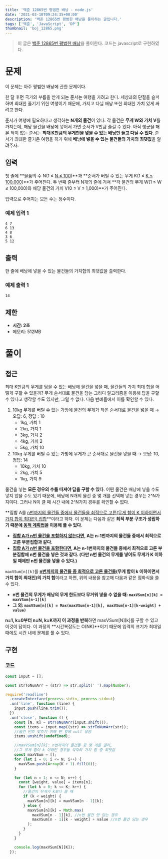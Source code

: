 ```yaml
---
title: '백준 12865번 평범한 배낭 - node.js'
date: '2021-03-10T09:24:35+00:00'
description: '백준 12865번 평범한 배낭을 풀이하는 글입니다.'
tags: ['백준', 'JavaScript', 'DP']
thumbnail: 'boj_12865.png'
---
```


> 이 글은 [백준 12865번 평범한 배낭](https://www.acmicpc.net/problem/12865)을 풀이한다. 코드는 javascript로 구현하였다.

# 문제

이 문제는 아주 평범한 배낭에 관한 문제이다.

한 달 후면 국가의 부름을 받게 되는 준서는 여행을 가려고 한다. 세상과의 단절을 슬퍼하며 최대한 즐기기 위한 여행이기 때문에, 가지고 다닐 배낭 또한 최대한 가치 있게 싸려고 한다.

준서가 여행에 필요하다고 생각하는 **N개의 물건**이 있다. 각 물건은 **무게 W와 가치 V**를 가지는데, 해당 물건을 배낭에 넣어서 가면 준서가 V만큼 즐길 수 있다. 아직 행군을 해본 적이 없는 준서는 **최대 K만큼의 무게만을 넣을 수 있는 배낭만 들고 다닐 수 있다**. 준서가 최대한 즐거운 여행을 하기 위해 **배낭에 넣을 수 있는 물건들의 가치의 최댓값**을 알려주자.

## 입력

첫 줄에 **물품의 수 N(1 ≤ <u>N ≤ 100</u>)**과 **준서가 버틸 수 있는 무게 K(1 ≤ <u>K ≤ 100,000</u>)**가 주어진다. 두 번째 줄부터 N개의 줄에 거쳐 **각 물건의 무게 W(1 ≤ W ≤ 100,000)와 해당 물건의 가치 V(0 ≤ V ≤ 1,000)**가 주어진다.

입력으로 주어지는 모든 수는 정수이다.

### 예제 입력 1

```
4 7
6 13
4 8
3 6
5 12
```

## 출력

한 줄에 배낭에 넣을 수 있는 물건들의 가치합의 최댓값을 출력한다.

### 예제 출력 1

```
14
```

## 제한

- **시간: 2초**
- 메모리: 512MB

# 풀이

## 접근

최대 K만큼의 무게를 담을 수 있는 배낭에 물건을 넣을 때, 물건들의 가치 최대 합을 어떻게 구할 수 있을까? 무게 순서대로 물건을 담는 그리디 알고리즘을 이용해 답을 구할 수 있다고 생각할 수도 있지만, 그럴 수 없다. 다음 반례들에서 이를 확인할 수 있다.

1. 10kg 무게를 버틸 수 있는 가방에 물건의 무게가 작은 순서대로 물건을 넣을 때 → 오답: 6, 정답 : 10
   - 1kg, 가치 1
   - 2kg, 가치 1
   - 3kg, 가치 2
   - 4kg, 가치 2
   - 5kg, 가치 10
2. 10kg 무게를 버틸 수 있는 가방에 무게가 큰 순서대로 물건을 넣을 때 → 오답: 10, 정답: 14
   - 10kg, 가치 10
   - 2kg, 가치 5
   - 1kg, 가치 9

물건을 넣는 **모든 경우의 수를 따져야 답을 구할 수 있다**. 어떤 물건은 배낭에 넣을 수도 넣지 않을 수도 있기 때문에, 배낭에 N개의 물건 중 몇 개를 선택해 넣는 경우는 2^N가지이다. 그러나 N이 클 때 시간 내에 2^N가지 경우를 확인할 수 없다.

**집합 A를 <u>n번까지의 물건들 중에서 물건들을 최적으로 고른(무게 합이 K 이하이면서 가치 합이 최대인) 집합</u>**이라고 하자. 이 문제는 다음과 같은 **최적 부분 구조가 성립하기 때문에 <u>동적 계획법</u>을 이용해 풀 수 있다**.

- **<u>집합 A가 n번 물건을 포함하지 않는다면</u>, A는 n-1번까지의 물건들 중에서 최적으로 고른 부분집합과 같다.**
- **<u>집합 A가 n번 물건을 포함한다면</u>, A는 n-1번까지의 물건들 중에서 최적으로 고른 부분집합에 n번 물건을 넣은 것과 같다. (다만 n번 물건의 무게를 넣어도 무게가 K 이하일 때에만 n번 물건을 넣을 수 있다.)**

`maxVSum[n][k]`를 **<u>n번까지의 물건들 중 최적으로 고른 물건들</u>(무게 합이 k 이하이면서 가치 합이 최대인)의 가치 합**이라고 하면, 위의 내용을 참고해 다음과 같은 점화식을 쓸 수 있다.

- **n번 물건의 무게가 배낭의 무게 한도보다 무거워 넣을 수 없을 때: `maxVSum[n][k] = maxVSum[n-1][k]`**
- **그 외: `maxVSum[n][k] = Max(maxVSum[n-1][k], maxVSum[n-1][k-weight] + value)`**

**n=1, k=0부터 n=N, k=K까지 이 과정을 반복**하면 maxVSum[N][k]를 구할 수 있고 이것이 답이다. 이 과정의 **시간복잡도는 O(NK)**이기 때문에 입력의 크기가 최대일 때에도 시간 내에 문제를 풀 수 있다.

## 구현

### 코드

```jsx
const input = [];

const strToNumArr = (str) => str.split(' ').map(Number);

require('readline')
  .createInterface(process.stdin, process.stdout)
  .on('line', function (line) {
    input.push(line.trim());
  })
  .on('close', function () {
    const [N, K] = strToNumArr(input.shift());
    const items = input.map((str) => strToNumArr(str));
    //물건 번호 맞추기 위해 맨 앞에 null 넣음
    items.unshift(undefined);

    //maxVSum[n][k]: n번까지의 물건들 중 몇 개를 골라,
    //그 무게 합이 k 이하인 경우들 각각의 가치 합 중 최댓값
    const maxVSum = [];
    for (let i = 0; i <= N; i++) {
      maxVSum.push(Array(K + 1).fill(0));
    }

    for (let n = 1; n <= N; n++) {
      const [weight, value] = items[n];
      for (let k = 0; k <= K; k++) {
        //물건의 무게가 k보다 클 때
        if (k < weight) {
          maxVSum[n][k] = maxVSum[n - 1][k];
        } else {
          maxVSum[n][k] = Math.max(
            maxVSum[n - 1][k], //n번 물건 안 담는 경우
            maxVSum[n - 1][k - weight] + value //n번 물건 담는 경우
          );
        }
      }
    }

    console.log(maxVSum[N][K]);
  });
```

